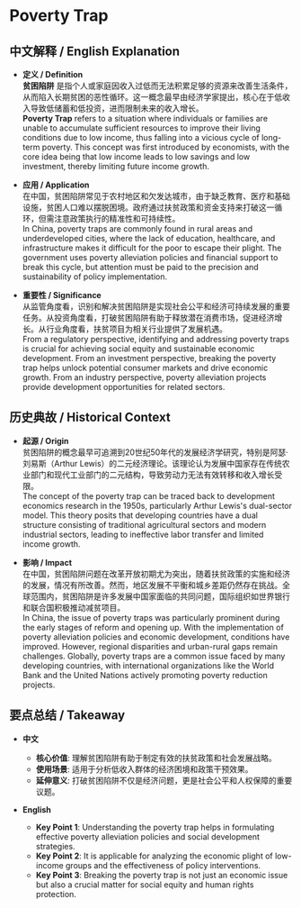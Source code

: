 # Poverty Trap

## 中文解释 / English Explanation

* **定义 / Definition**  
  **贫困陷阱** 是指个人或家庭因收入过低而无法积累足够的资源来改善生活条件，从而陷入长期贫困的恶性循环。这一概念最早由经济学家提出，核心在于低收入导致低储蓄和低投资，进而限制未来的收入增长。  
  **Poverty Trap** refers to a situation where individuals or families are unable to accumulate sufficient resources to improve their living conditions due to low income, thus falling into a vicious cycle of long-term poverty. This concept was first introduced by economists, with the core idea being that low income leads to low savings and low investment, thereby limiting future income growth.

* **应用 / Application**  
  在中国，贫困陷阱常见于农村地区和欠发达城市，由于缺乏教育、医疗和基础设施，贫困人口难以摆脱困境。政府通过扶贫政策和资金支持来打破这一循环，但需注意政策执行的精准性和可持续性。  
  In China, poverty traps are commonly found in rural areas and underdeveloped cities, where the lack of education, healthcare, and infrastructure makes it difficult for the poor to escape their plight. The government uses poverty alleviation policies and financial support to break this cycle, but attention must be paid to the precision and sustainability of policy implementation.

* **重要性 / Significance**  
  从监管角度看，识别和解决贫困陷阱是实现社会公平和经济可持续发展的重要任务。从投资角度看，打破贫困陷阱有助于释放潜在消费市场，促进经济增长。从行业角度看，扶贫项目为相关行业提供了发展机遇。  
  From a regulatory perspective, identifying and addressing poverty traps is crucial for achieving social equity and sustainable economic development. From an investment perspective, breaking the poverty trap helps unlock potential consumer markets and drive economic growth. From an industry perspective, poverty alleviation projects provide development opportunities for related sectors.

## 历史典故 / Historical Context

* **起源 / Origin**  
  贫困陷阱的概念最早可追溯到20世纪50年代的发展经济学研究，特别是阿瑟·刘易斯（Arthur Lewis）的二元经济理论。该理论认为发展中国家存在传统农业部门和现代工业部门的二元结构，导致劳动力无法有效转移和收入增长受限。  
  The concept of the poverty trap can be traced back to development economics research in the 1950s, particularly Arthur Lewis's dual-sector model. This theory posits that developing countries have a dual structure consisting of traditional agricultural sectors and modern industrial sectors, leading to ineffective labor transfer and limited income growth.

* **影响 / Impact**  
  在中国，贫困陷阱问题在改革开放初期尤为突出，随着扶贫政策的实施和经济的发展，情况有所改善。然而，地区发展不平衡和城乡差距仍然存在挑战。全球范围内，贫困陷阱是许多发展中国家面临的共同问题，国际组织如世界银行和联合国积极推动减贫项目。  
  In China, the issue of poverty traps was particularly prominent during the early stages of reform and opening up. With the implementation of poverty alleviation policies and economic development, conditions have improved. However, regional disparities and urban-rural gaps remain challenges. Globally, poverty traps are a common issue faced by many developing countries, with international organizations like the World Bank and the United Nations actively promoting poverty reduction projects.

## 要点总结 / Takeaway

* **中文**  
  - **核心价值**: 理解贫困陷阱有助于制定有效的扶贫政策和社会发展战略。
  - **使用场景**: 适用于分析低收入群体的经济困境和政策干预效果。
  - **延伸意义**: 打破贫困陷阱不仅是经济问题，更是社会公平和人权保障的重要议题。

* **English**  
  - **Key Point 1**: Understanding the poverty trap helps in formulating effective poverty alleviation policies and social development strategies.
  - **Key Point 2**: It is applicable for analyzing the economic plight of low-income groups and the effectiveness of policy interventions.
  - **Key Point 3**: Breaking the poverty trap is not just an economic issue but also a crucial matter for social equity and human rights protection.